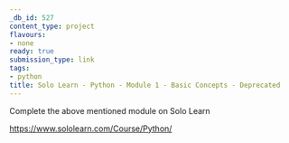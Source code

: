 ```yaml
---
_db_id: 527
content_type: project
flavours:
- none
ready: true
submission_type: link
tags:
- python
title: Solo Learn - Python - Module 1 - Basic Concepts - Deprecated
---
```


Complete the above mentioned module on Solo Learn

https://www.sololearn.com/Course/Python/